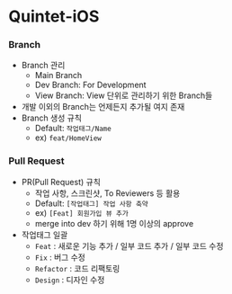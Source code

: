 # Quintet-iOS


### Branch
- Branch 관리
  - Main Branch
  - Dev Branch: For Development
  - View Branch: View 단위로 관리하기 위한 Branch들
- 개발 이외의 Branch는 언제든지 추가될 여지 존재
- Branch 생성 규칙
  - Default: `작업태그/Name`
  - ex) `feat/HomeView`

### Pull Request
- PR(Pull Request) 규칙
	- 작업 사항, 스크린샷, To Reviewers 등 활용
	- Default: `[작업태그] 작업 사항 축약`
	- ex) `[Feat] 회원가입 뷰 추가`
   	- merge into dev 하기 위해 1명 이상의 approve
- 작업태그 일괄
	- `Feat` : 새로운 기능 추가 / 일부 코드 추가 / 일부 코드 수정
	- `Fix` : 버그 수정
	- `Refactor` : 코드 리팩토링
	- `Design` : 디자인 수정

